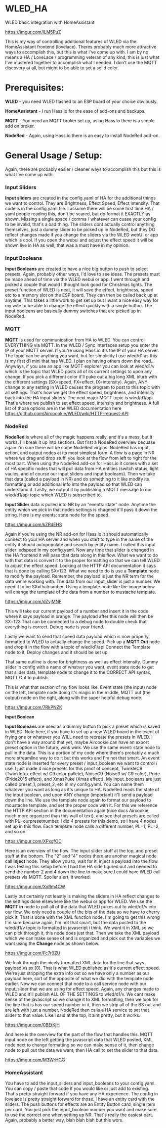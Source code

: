 # WLED_HA
WLED basic integration with HomeAssistant

https://imgur.com/lLM5PuZ

This is my way of controlling additional features of WLED via the HomeAssistant frontend (lovelace).  Theres probably much more attractive ways to accomplish this, but this is what I've come up with.  I am by no means a HA / LoveLace / programming veteran of any kind, this is just what I've mustered together to accomplish what I needed.  I don't use the MQTT discovery at all, but might to be able to set a solid color.

# **Prerequisites:**

**WLED** - you need WLED flashed to an ESP board of your choice obviously.

**HomeAssistant** - I run Hass.io for the ease of add-ons and backups.

**MQTT** - You need an MQTT broker set up, using Hass.io there is a simple add on broker.

**NodeRed** - Again, using Hass.io there is an easy to install NodeRed add-on.



# **General Usage / Setup:**

Again, there are probably easier / cleaner ways to accomplish this but this is what I've come up with.

### Input Sliders

**Input sliders** are created in the config.yaml of HA for the additional things we want to control.  They are Brightness, Effect Speed, Effect Intensity.  That code is in the config.yaml file.  I assume there will be some first time HA / yaml people reading this, don't be scared, but do format it EXACTLY as shown.  Missing a single space / comma / whatever can cuase your config to be invalid, that's a bad thing.  The sliders dont actually control anything themselves, just a dummy slider to be picked up in NodeRed, but they DO reflect changes made if you change the sliders via the WLED webUI or app which is cool.  If you open the webui and adjust the effect speed it will be shown live in HA as well, that was a must have in my opinion.

### Input Booleans

 **Input Booleans** are created to have a nice big button to push to select presets.  Again, probably other ways, I'd love to see ideas.  The presets must be made ahead of time via the WLED webui or app.  I went through and picked a couple that would I thought look good for Christmas lights.  The preset function of WLED is neat, it will save the effect, brightness, speed etc to a memory slot on the ESP board.  They can then be called back up at anytime.  This takes a little work to get set up but I want a nice easy way for my wife to be able to change the effect quickly with a single button.  The input booleans are basically dummy switches that are picked up in NodeRed.

### MQTT

**MQTT** is used for communication from HA to WLED.  You can control EVERYTHING via MQTT.  In the WLED / Sync Interfaces setup you enter the IP of your MQTT server.  If you're using Hass.io it's the IP of your HA server.  The topic can be anything you want, but for simplicity I use wled/d1 as this is my first d1 mini that has WLED.  I plan on having others down the road...  Anyways, if you use an app like MQTT explorer you can look at wled/d1/v which is the topic that WLED posts all of its current settings to upon any change.  If you pick a different color it'll puke out a big long XML blurb with the different settings (SX=speed, FX=effect, IX=intensity).  Again, ANY change to any setting in WLED causes the program to post to this topic with all settings.  That's how we get the effect speed, brightness, and intensity back into the HA input sliders.  The next major MQTT topic is wled/d1/api  That's where we publish to set effect speed, intensity and brightness.  A full list of those options are in the WLED documentation here https://github.com/Aircoookie/WLED/wiki/HTTP-request-API


### NodeRed

**NodeRed** is where all of the magic happens really, and it's a mess, but it works.  I'll break it up into sections.  But first a NodeRed overview becuase again I'm sure there will be some NodeRed virgins.  NodeRed has input, action, and output nodes at its most simplest form.  A flow is a page in NR where we drag and drop stuff, you look at the flow from left to right for the most part.  When using the NodeRed add-on for Hass.io it comes with a set of HA specific nodes that will pull data from HA entities (switch status, light vaules, and of course our input sliders and input booleans).  Then we take that data (called a payload in NR) and do something to it like modify its formatting or add additional info into the payload so that WLED can understand it.  Lastly, we output it by publishing a MQTT message to our wled/d1/api topic which WLED is subscribed to.

**Input Slider** data is pulled into NR by an "events: state" node.  Anytime the entity which we pick in that nodes settings is chagned it'll pass it down the string.  Here is my events: state node for the speed.

https://imgur.com/kZRdEHS

Again if you're using the NR add-on for Hass.io it should automatically connect to your HA server and when you start to type in the name of the entity it should autopopulate and search by entity name.  I called this input slider ledspeed in my config.yaml.  Now any time that slider is changed in the HA frontend it will pass that data along in this flow.  What we want to do with that data is convert it to the proper formatting so that we can tell WLED to adjust the effect speed.  Looking at the HTTP API documentation it says that is done by calling SX=123.  What we need to do is use a **Template** node to modify the payload.  Remember, the payload is just the NR term for the data we're working with.  The data from our input_slider is just a number.  We need it to be SX=thatnumber.  Using a template node like the image below will change the template of the data from a number to mustache template.

https://imgur.com/dZvjMNF

This will take our current payload of a number and insert it in the code where it says payload in orange.  The payload after this node will then be SX=123 That can be connected to a debug node to double check that everything is correct. Debug node is your friend.

Lastly we want to send that speed data payload which is now properly formatted to WLED to actually change the speed.  Pick up a **MQTT Out** node and drop it in the flow with a topic of wled/d1/api  Connect the Template node to it, Deploy changes and it should be set up.  

That same outline is done for brightness as well as effect intensity.  Dummy slider in config with a name of whatver you want, event state node to get that slider data, template node to change it to the CORRECT API syntax, MQTT Out to publish.

This is what that section of my flow looks like.  Event state (the input) node on the left, template node doing it's magic in the middle, MQTT out (the output) node on the right, along with the super helpful debug node.

https://imgur.com/7RkPNZK

**Input Boolean**

**Input Booleans** are used as a dummy button to pick a preset which is saved in WLED.  Note here, if you have to set up a new WLED board in the event of frying one or whatever you WILL need to recreate the presets in WLED.  I don't have a way around that yet, maybe Aircookie can have an export preset option in the future, wink wink.  We use the same event: state node to pull in the data.  This is a portion of my code where there's probably a much more streamline way to do it but this works and I'm not that smart.  An event: state node is inserted for every preset / input_boolean we want to control / use.  I just made 4 nice presets for this proof of concept, TwinkleC9 (Twinklefox effect w/ C9 color pallete), NoiseC9 (Noise3 w/ C9 color), Pride (Pride2015 effect), and XmasPuke (Xmas effect).  My input_booleans are just called preset_1, preset_2, etc in my config.yaml.  You can name them whatever you want as long as it's unique to HA.  NodeRed reads the state of the input boolean, and upon ANY change (important) it'll send a payload down the line.  We use the template node again to format our payload to moustache template, and set the proper code with it.  For this we reference the HTTP API section in the documentation again (nice docs Aircookie, much more organized than this wall of text), and see that presets are called with PL=ourpresetnumber.  I did 4 presets for this demo, so i have 4 nodes set up in this flow.  Each template node calls a different number, PL=1, PL=2, and so on.

https://imgur.com/XPxgfOC

Here is an overview of the flow.  The input slider stuff at the top, and preset stuff at the bottom.  The "2" and "4" nodes there are another magical node call **Inject** node.  They allow you to, wait for it, inject a payload into the flow.  I was testing this setup before I had the HA side figured out and needed to send the number 2 and 4 down the line to make sure I could have WLED call presets via MQTT.  Spoiler alert, it worked.

https://imgur.com/XoRm4CW

Lastly but certainly not leastly is making the sliders in HA reflect changes to the settings done elsewhere like the webui or app for WLED.  We use the **MQTT in** node to pull all of the data that WLED pukes out to wled/d1/v into our flow.  We only need a couple of the bits of the data so we have to cherry pick it.  That is done with the XML function node.  I'm going to get this wrong I'm sure becuase again, I'm not that smart, but the data posted to the wled/d1/v topic is formatted in javascript i think.  We want it in XML so we can pick through it, this node does just that.  Then we take the XML payload which we can make sense of and is organized and pick out the variables we want using the **Change** node as shown below.

https://imgur.com/Fc7r0ZU

We look through the nicely formatted XML data for the line that says payload.vs.sx.[0].  That is what WLED published as it's current effect speed.  We're just stripping the extra info out so we have only a number as our payload here, sort of the opposite of what we did with the template node earlier.  Now we can connect that node to a call service node with our input_slider that we are using for effect speed.  Again, any changes made to WLED and it'll publish ALL OF THE SETTINGS to wled/d1/v.  We cant make sense of the javascript so we change it to XML formatting, then we look for the line that is has our speed number in it, then we strip all of the BS out and are left with just a number.  NodeRed then calls a HA service to set that slider to that value.  Like i said at the top, it aint pretty, but it works.

https://imgur.com/0BEtKjH

And here is the overview for the part of the flow that handles this.  MQTT input node on the left getting the javascript data that WLED posted, XML node next to change formatting so we can make sense of it, then change node to pull out the data we want, then HA call to set the slider to that data.

https://imgur.com/M3WrHGG



### HomeAssistant

You have to add the input_sliders and input_booleans to your config.yaml.  You can copy / paste that code if you would like or just add to existing.  That's pretty straight forward if you have any HA experience.  The config in lovelace is pretty straight forward for those.  I have an entity card with the sliders.  The push buttons for effects are an Entity Button card, single item per card.  You just pick the input_boolean number you want and make sure to use the correct one when setting up NR.  That's really the easiest part.  Again, probably a better way, blah blah blah but this wors.







